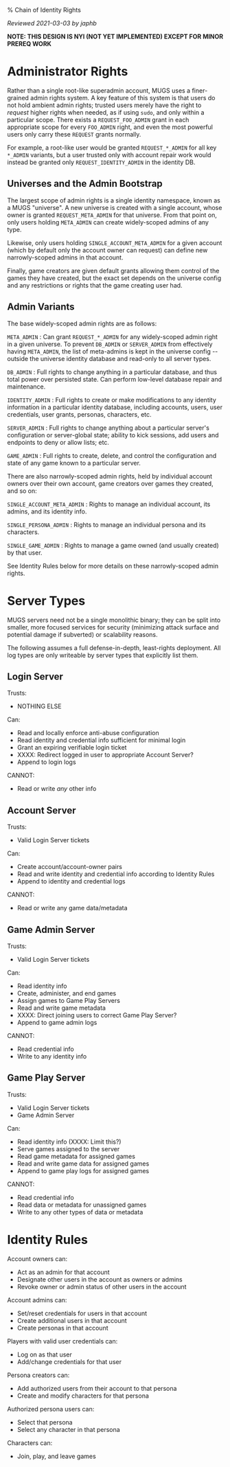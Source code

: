 % Chain of Identity Rights

*Reviewed 2021-03-03 by japhb*

**NOTE: THIS DESIGN IS NYI (NOT YET IMPLEMENTED) EXCEPT FOR MINOR PREREQ WORK**


# Administrator Rights

Rather than a single root-like superadmin account, MUGS uses a finer-grained
admin rights system.  A key feature of this system is that users do not hold
ambient admin rights; trusted users merely have the right to *request* higher
rights when needed, as if using `sudo`, and only within a particular scope.
There exists a `REQUEST_FOO_ADMIN` grant in each appropriate scope for every
`FOO_ADMIN` right, and even the most powerful users only carry these `REQUEST`
grants normally.

For example, a root-like user would be granted `REQUEST_*_ADMIN` for all key
`*_ADMIN` variants, but a user trusted only with account repair work would
instead be granted only `REQUEST_IDENTITY_ADMIN` in the identity DB.


## Universes and the Admin Bootstrap

The largest scope of admin rights is a single identity namespace, known as a
MUGS "universe".  A new universe is created with a single account, whose owner
is granted `REQUEST_META_ADMIN` for that universe.  From that point on, only
users holding `META_ADMIN` can create widely-scoped admins of any type.

Likewise, only users holding `SINGLE_ACCOUNT_META_ADMIN` for a given account
(which by default only the account owner can request) can define new
narrowly-scoped admins in that account.

Finally, game creators are given default grants allowing them control of the
games they have created, but the exact set depends on the universe config and
any restrictions or rights that the game creating user had.


## Admin Variants

The base widely-scoped admin rights are as follows:

`META_ADMIN`
  : Can grant `REQUEST_*_ADMIN` for any widely-scoped admin right in a given
    universe.  To prevent `DB_ADMIN` or `SERVER_ADMIN` from effectively having
    `META_ADMIN`, the list of meta-admins is kept in the universe config --
    outside the universe identity database and read-only to all server types.

`DB_ADMIN`
  : Full rights to change anything in a particular database, and thus total
    power over persisted state.  Can perform low-level database repair and
    maintenance.

`IDENTITY_ADMIN`
  : Full rights to create or make modifications to any identity information in a
    particular identity database, including accounts, users, user credentials,
    user grants, personas, characters, etc.

`SERVER_ADMIN`
  : Full rights to change anything about a particular server's configuration or
    server-global state; ability to kick sessions, add users and endpoints to
    deny or allow lists; etc.

`GAME_ADMIN`
  : Full rights to create, delete, and control the configuration and state of
    any game known to a particular server.

There are also narrowly-scoped admin rights, held by individual account owners
over their own account, game creators over games they created, and so on:

`SINGLE_ACCOUNT_META_ADMIN`
  : Rights to manage an individual account, its admins, and its identity info.

`SINGLE_PERSONA_ADMIN`
  : Rights to manage an individual persona and its characters.

`SINGLE_GAME_ADMIN`
  : Rights to manage a game owned (and usually created) by that user.

See Identity Rules below for more details on these narrowly-scoped admin rights.


# Server Types

MUGS servers need not be a single monolithic binary; they can be split into
smaller, more focused services for security (minimizing attack surface and
potential damage if subverted) or scalability reasons.

The following assumes a full defense-in-depth, least-rights deployment.  All
log types are only writeable by server types that explicitly list them.


## Login Server

Trusts:

* NOTHING ELSE

Can:

* Read and locally enforce anti-abuse configuration
* Read identity and credential info sufficient for minimal login
* Grant an expiring verifiable login ticket
* XXXX: Redirect logged in user to appropriate Account Server?
* Append to login logs

CANNOT:

* Read or write *any* other info


## Account Server

Trusts:

* Valid Login Server tickets

Can:

* Create account/account-owner pairs
* Read and write identity and credential info according to Identity Rules
* Append to identity and credential logs

CANNOT:

* Read or write any game data/metadata


## Game Admin Server

Trusts:

* Valid Login Server tickets

Can:

* Read identity info
* Create, administer, and end games
* Assign games to Game Play Servers
* Read and write game metadata
* XXXX: Direct joining users to correct Game Play Server?
* Append to game admin logs

CANNOT:

* Read credential info
* Write to any identity info


## Game Play Server

Trusts:

* Valid Login Server tickets
* Game Admin Server

Can:

* Read identity info (XXXX: Limit this?)
* Serve games assigned to the server
* Read game metadata for assigned games
* Read and write game data for assigned games
* Append to game play logs for assigned games

CANNOT:

* Read credential info
* Read data or metadata for unassigned games
* Write to any other types of data or metadata


# Identity Rules

Account owners can:

* Act as an admin for that account
* Designate other users in the account as owners or admins
* Revoke owner or admin status of other users in the account

Account admins can:

* Set/reset credentials for users in that account
* Create additional users in that account
* Create personas in that account

Players with valid user credentials can:

* Log on as that user
* Add/change credentials for that user

Persona creators can:

* Add authorized users from their account to that persona
* Create and modify characters for that persona

Authorized persona users can:

* Select that persona
* Select any character in that persona

Characters can:

* Join, play, and leave games
